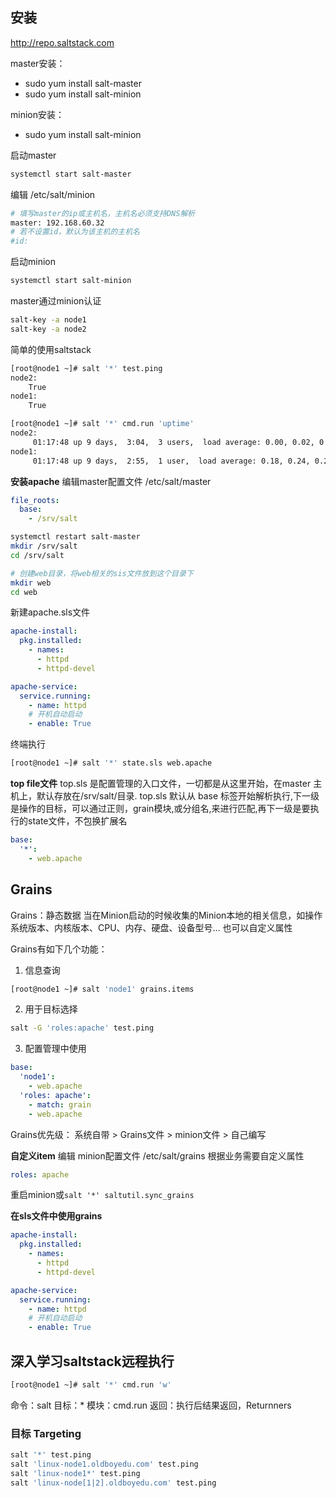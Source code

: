 
## 安装
http://repo.saltstack.com

master安装：
+ sudo yum install salt-master
+ sudo yum install salt-minion

minion安装：
+ sudo yum install salt-minion

启动master
```bash
systemctl start salt-master
```
编辑 /etc/salt/minion
```bash
# 填写master的ip或主机名，主机名必须支持DNS解析
master: 192.168.60.32
# 若不设置id，默认为该主机的主机名
#id:
```

启动minion
```bash
systemctl start salt-minion
```
master通过minion认证
```bash
salt-key -a node1
salt-key -a node2
```

简单的使用saltstack
```bash
[root@node1 ~]# salt '*' test.ping 
node2:
    True
node1:
    True
```

```bash
[root@node1 ~]# salt '*' cmd.run 'uptime'
node2:
     01:17:48 up 9 days,  3:04,  3 users,  load average: 0.00, 0.02, 0.05
node1:
     01:17:48 up 9 days,  2:55,  1 user,  load average: 0.18, 0.24, 0.20
```

**安装apache**
编辑master配置文件 /etc/salt/master
```yaml
file_roots:
  base:
    - /srv/salt
```
```bash
systemctl restart salt-master
mkdir /srv/salt
cd /srv/salt

# 创建web目录，将web相关的sis文件放到这个目录下
mkdir web
cd web
```
新建apache.sls文件
```yaml
apache-install:
  pkg.installed:
    - names:
      - httpd
      - httpd-devel

apache-service:
  service.running:
    - name: httpd
    # 开机自动启动
    - enable: True
```
终端执行
```bash
[root@node1 ~]# salt '*' state.sls web.apache
```
**top file文件**
top.sls 是配置管理的入口文件，一切都是从这里开始，在master 主机上，默认存放在/srv/salt/目录.
top.sls 默认从 base 标签开始解析执行,下一级是操作的目标，可以通过正则，grain模块,或分组名,来进行匹配,再下一级是要执行的state文件，不包换扩展名
```yaml
base:
  '*':
    - web.apache
```

## Grains
Grains：静态数据
当在Minion启动的时候收集的Minion本地的相关信息，如操作系统版本、内核版本、CPU、内存、硬盘、设备型号...
也可以自定义属性

Grains有如下几个功能：
1. 信息查询
```bash
[root@node1 ~]# salt 'node1' grains.items
```
2. 用于目标选择
```bash
salt -G 'roles:apache' test.ping
```
3. 配置管理中使用
```yaml
base:
  'node1':
    - web.apache
  'roles: apache':
    - match: grain
    - web.apache
```

Grains优先级： 系统自带 > Grains文件 > minion文件 > 自己编写


**自定义item**
编辑 minion配置文件 /etc/salt/grains
根据业务需要自定义属性
```yaml
roles: apache
```

重启minion或<code>salt '*' saltutil.sync_grains</code>


**在sls文件中使用grains**
```yaml
apache-install:
  pkg.installed:
    - names:
      - httpd
      - httpd-devel

apache-service:
  service.running:
    - name: httpd
    # 开机自动启动
    - enable: True
```

## 深入学习saltstack远程执行

```bash
[root@node1 ~]# salt '*' cmd.run 'w'
```
命令：salt
目标：*
模块：cmd.run
返回：执行后结果返回，Returnners

### 目标 Targeting
```bash
salt '*' test.ping
salt 'linux-node1.oldboyedu.com' test.ping
salt 'linux-node1*' test.ping
salt 'linux-node[1|2].oldboyedu.com' test.ping

```
